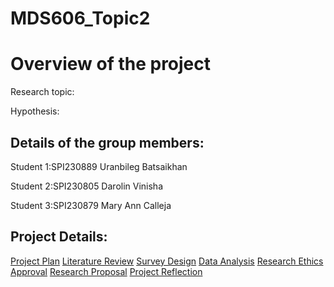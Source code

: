 # MDS606_Topic2

# Overview of the project

Research topic:

Hypothesis:

## Details of the group members:
Student 1:SPI230889 Uranbileg Batsaikhan

Student 2:SPI230805 Darolin Vinisha

Student 3:SPI230879 Mary Ann Calleja

## Project Details:
[Project Plan](./ProjectDetails.md)
[Literature Review](./LiteratureReview.md)
[Survey Design](./SurveyDesign.md)
[Data Analysis](./DataAnalysis.md)
[Research Ethics Approval](./ResearchEthicsApproval.md)
[Research Proposal](./ResearchProposal.md)
[Project Reflection](./ProjectReflection.md)



